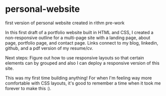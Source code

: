 # personal-website
first version of personal website created in rithm pre-work

In this first draft of a portfolio website built in HTML and CSS, I created a non-responsive outline for a multi-page site 
with a landing page, about page, portfolio page, and contact page. Links connect to my blog, linkedin, github, and a pdf version
of my resume/cv. 

Next steps: Figure out how to use responsive layouts so that certain elements can by grouped and also I can deploy a responsive
version of this site. 

This was my first time building anything! For when I'm feeling way more comfortable with CSS layouts, it's good to remember a 
time when it took me forever to make this :). 


